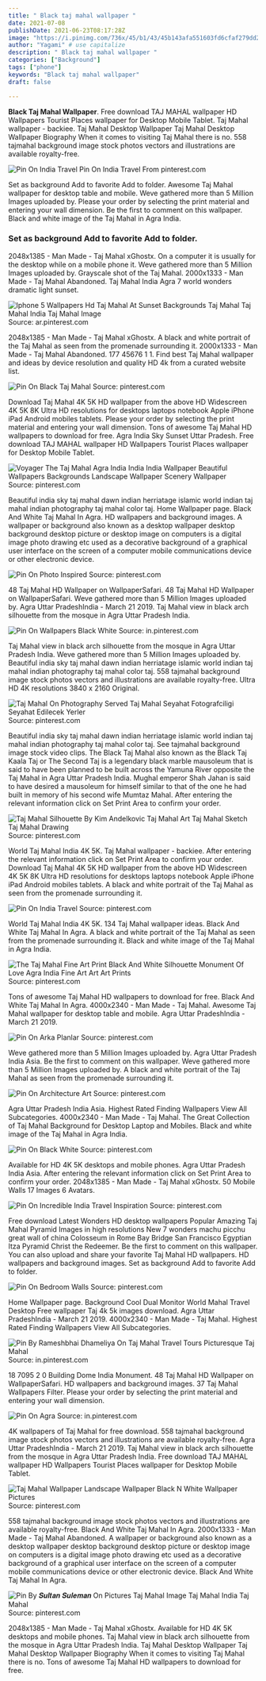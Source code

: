 ```yaml
---
title: " Black taj mahal wallpaper "
date: 2021-07-08
publishDate: 2021-06-23T08:17:28Z
image: "https://i.pinimg.com/736x/45/b1/43/45b143afa551603fd6cfaf279dd26987.jpg"
author: "Yagami" # use capitalize
description: " Black taj mahal wallpaper "
categories: ["Background"]
tags: ["phone"]
keywords: "Black taj mahal wallpaper"
draft: false

---
```



**Black Taj Mahal Wallpaper**. Free download TAJ MAHAL wallpaper HD Wallpapers Tourist Places wallpaper for Desktop Mobile Tablet. Taj Mahal wallpaper - backiee. Taj Mahal Desktop Wallpaper Taj Mahal Desktop Wallpaper Biography When it comes to visiting Taj Mahal there is no. 558 tajmahal background image stock photos vectors and illustrations are available royalty-free.

![Pin On India Travel](https://i.pinimg.com/originals/ed/18/0c/ed180cf8ed16b4cff018a43743c9317b.jpg "Pin On India Travel")
Pin On India Travel From pinterest.com


Set as background Add to favorite Add to folder. Awesome Taj Mahal wallpaper for desktop table and mobile. Weve gathered more than 5 Million Images uploaded by. Please your order by selecting the print material and entering your wall dimension. Be the first to comment on this wallpaper. Black and white image of the Taj Mahal in Agra India.

### Set as background Add to favorite Add to folder.

2048x1385 - Man Made - Taj Mahal xGhostx. On a computer it is usually for the desktop while on a mobile phone it. Weve gathered more than 5 Million Images uploaded by. Grayscale shot of the Taj Mahal. 2000x1333 - Man Made - Taj Mahal Abandoned. Taj Mahal India Agra 7 world wonders dramatic light sunset.


![Iphone 5 Wallpapers Hd Taj Mahal At Sunset Backgrounds Taj Mahal Taj Mahal India Taj Mahal Image](https://i.pinimg.com/originals/e3/33/95/e33395359191a268d75bc4720a0a58cd.jpg "Iphone 5 Wallpapers Hd Taj Mahal At Sunset Backgrounds Taj Mahal Taj Mahal India Taj Mahal Image")
Source: ar.pinterest.com

2048x1385 - Man Made - Taj Mahal xGhostx. A black and white portrait of the Taj Mahal as seen from the promenade surrounding it. 2000x1333 - Man Made - Taj Mahal Abandoned. 177 45676 1 1. Find best Taj Mahal wallpaper and ideas by device resolution and quality HD 4k from a curated website list.

![Pin On Black Taj Mahal](https://i.pinimg.com/originals/7d/09/54/7d0954278acaff4717702443f5c53b84.jpg "Pin On Black Taj Mahal")
Source: pinterest.com

Download Taj Mahal 4K 5K HD wallpaper from the above HD Widescreen 4K 5K 8K Ultra HD resolutions for desktops laptops notebook Apple iPhone iPad Android mobiles tablets. Please your order by selecting the print material and entering your wall dimension. Tons of awesome Taj Mahal HD wallpapers to download for free. Agra India Sky Sunset Uttar Pradesh. Free download TAJ MAHAL wallpaper HD Wallpapers Tourist Places wallpaper for Desktop Mobile Tablet.

![Voyager The Taj Mahal Agra India India India Wallpaper Beautiful Wallpapers Backgrounds Landscape Wallpaper Scenery Wallpaper](https://i.pinimg.com/736x/a7/6e/8f/a76e8f87ce7447116399b9c81e47685b.jpg "Voyager The Taj Mahal Agra India India India Wallpaper Beautiful Wallpapers Backgrounds Landscape Wallpaper Scenery Wallpaper")
Source: pinterest.com

Beautiful india sky taj mahal dawn indian herriatage islamic world indian taj mahal indian photography taj mahal color taj. Home Wallpaper page. Black And White Taj Mahal In Agra. HD wallpapers and background images. A wallpaper or background also known as a desktop wallpaper desktop background desktop picture or desktop image on computers is a digital image photo drawing etc used as a decorative background of a graphical user interface on the screen of a computer mobile communications device or other electronic device.

![Pin On Photo Inspired](https://i.pinimg.com/originals/c6/55/20/c6552012a917cf3eab8334747ff1394a.jpg "Pin On Photo Inspired")
Source: pinterest.com

48 Taj Mahal HD Wallpaper on WallpaperSafari. 48 Taj Mahal HD Wallpaper on WallpaperSafari. Weve gathered more than 5 Million Images uploaded by. Agra Uttar PradeshIndia - March 21 2019. Taj Mahal view in black arch silhouette from the mosque in Agra Uttar Pradesh India.

![Pin On Wallpapers Black White](https://i.pinimg.com/736x/b9/94/f6/b994f65d0eb7d34adeec71882de84988.jpg "Pin On Wallpapers Black White")
Source: in.pinterest.com

Taj Mahal view in black arch silhouette from the mosque in Agra Uttar Pradesh India. Weve gathered more than 5 Million Images uploaded by. Beautiful india sky taj mahal dawn indian herriatage islamic world indian taj mahal indian photography taj mahal color taj. 558 tajmahal background image stock photos vectors and illustrations are available royalty-free. Ultra HD 4K resolutions 3840 x 2160 Original.

![Taj Mahal On Photography Served Taj Mahal Seyahat Fotografciligi Seyahat Edilecek Yerler](https://i.pinimg.com/originals/d2/7f/a2/d27fa2a25338e1c85fcec2d30d004b88.jpg "Taj Mahal On Photography Served Taj Mahal Seyahat Fotografciligi Seyahat Edilecek Yerler")
Source: pinterest.com

Beautiful india sky taj mahal dawn indian herriatage islamic world indian taj mahal indian photography taj mahal color taj. See tajmahal background image stock video clips. The Black Taj Mahal also known as the Black Taj Kaala Taj or The Second Taj is a legendary black marble mausoleum that is said to have been planned to be built across the Yamuna River opposite the Taj Mahal in Agra Uttar Pradesh India. Mughal emperor Shah Jahan is said to have desired a mausoleum for himself similar to that of the one he had built in memory of his second wife Mumtaz Mahal. After entering the relevant information click on Set Print Area to confirm your order.

![Taj Mahal Silhouette By Kim Andelkovic Taj Mahal Art Taj Mahal Sketch Taj Mahal Drawing](https://i.pinimg.com/originals/59/c8/27/59c827d0a3a091006f3664660898e1fe.jpg "Taj Mahal Silhouette By Kim Andelkovic Taj Mahal Art Taj Mahal Sketch Taj Mahal Drawing")
Source: pinterest.com

World Taj Mahal India 4K 5K. Taj Mahal wallpaper - backiee. After entering the relevant information click on Set Print Area to confirm your order. Download Taj Mahal 4K 5K HD wallpaper from the above HD Widescreen 4K 5K 8K Ultra HD resolutions for desktops laptops notebook Apple iPhone iPad Android mobiles tablets. A black and white portrait of the Taj Mahal as seen from the promenade surrounding it.

![Pin On India Travel](https://i.pinimg.com/originals/ed/18/0c/ed180cf8ed16b4cff018a43743c9317b.jpg "Pin On India Travel")
Source: pinterest.com

World Taj Mahal India 4K 5K. 134 Taj Mahal wallpaper ideas. Black And White Taj Mahal In Agra. A black and white portrait of the Taj Mahal as seen from the promenade surrounding it. Black and white image of the Taj Mahal in Agra India.

![The Taj Mahal Fine Art Print Black And White Silhouette Monument Of Love Agra India Fine Art Art Art Prints](https://i.pinimg.com/564x/e2/ab/94/e2ab94753c698c42ced39ed6410d6108.jpg "The Taj Mahal Fine Art Print Black And White Silhouette Monument Of Love Agra India Fine Art Art Art Prints")
Source: pinterest.com

Tons of awesome Taj Mahal HD wallpapers to download for free. Black And White Taj Mahal In Agra. 4000x2340 - Man Made - Taj Mahal. Awesome Taj Mahal wallpaper for desktop table and mobile. Agra Uttar PradeshIndia - March 21 2019.

![Pin On Arka Planlar](https://i.pinimg.com/originals/fb/34/f3/fb34f33df774a2edc2a00b8df6537f0d.jpg "Pin On Arka Planlar")
Source: pinterest.com

Weve gathered more than 5 Million Images uploaded by. Agra Uttar Pradesh India Asia. Be the first to comment on this wallpaper. Weve gathered more than 5 Million Images uploaded by. A black and white portrait of the Taj Mahal as seen from the promenade surrounding it.

![Pin On Architecture Art](https://i.pinimg.com/originals/28/bf/ff/28bfff6083263107c477708206828f0a.jpg "Pin On Architecture Art")
Source: pinterest.com

Agra Uttar Pradesh India Asia. Highest Rated Finding Wallpapers View All Subcategories. 4000x2340 - Man Made - Taj Mahal. The Great Collection of Taj Mahal Background for Desktop Laptop and Mobiles. Black and white image of the Taj Mahal in Agra India.

![Pin On Black White](https://i.pinimg.com/originals/56/e4/df/56e4df7987a700dd1da08e189dc923e3.jpg "Pin On Black White")
Source: pinterest.com

Available for HD 4K 5K desktops and mobile phones. Agra Uttar Pradesh India Asia. After entering the relevant information click on Set Print Area to confirm your order. 2048x1385 - Man Made - Taj Mahal xGhostx. 50 Mobile Walls 17 Images 6 Avatars.

![Pin On Incredible India Travel Inspiration](https://i.pinimg.com/736x/ef/2f/6a/ef2f6a494d461206bf262749385a5733.jpg "Pin On Incredible India Travel Inspiration")
Source: pinterest.com

Free download Latest Wonders HD desktop wallpapers Popular Amazing Taj Mahal Pyramid Images in high resolutions New 7 wonders machu picchu great wall of china Colosseum in Rome Bay Bridge San Francisco Egyptian Itza Pyramid Christ the Redeemer. Be the first to comment on this wallpaper. You can also upload and share your favorite Taj Mahal HD wallpapers. HD wallpapers and background images. Set as background Add to favorite Add to folder.

![Pin On Bedroom Walls](https://i.pinimg.com/originals/1b/32/5e/1b325ee238962b84b285c8d01f7f73cd.jpg "Pin On Bedroom Walls")
Source: pinterest.com

Home Wallpaper page. Background Cool Dual Monitor World Mahal Travel Desktop Free wallpaper Taj 4k 5k images download. Agra Uttar PradeshIndia - March 21 2019. 4000x2340 - Man Made - Taj Mahal. Highest Rated Finding Wallpapers View All Subcategories.

![Pin By Rameshbhai Dhameliya On Taj Mahal Travel Tours Picturesque Taj Mahal](https://i.pinimg.com/736x/8d/4d/02/8d4d02570bf0ea0d91812e5de7cbafc0.jpg "Pin By Rameshbhai Dhameliya On Taj Mahal Travel Tours Picturesque Taj Mahal")
Source: in.pinterest.com

18 7095 2 0 Building Dome India Monument. 48 Taj Mahal HD Wallpaper on WallpaperSafari. HD wallpapers and background images. 37 Taj Mahal Wallpapers Filter. Please your order by selecting the print material and entering your wall dimension.

![Pin On Agra](https://i.pinimg.com/originals/e3/f4/a5/e3f4a54ec308ecc2cc05a8cc6765889a.jpg "Pin On Agra")
Source: in.pinterest.com

4K wallpapers of Taj Mahal for free download. 558 tajmahal background image stock photos vectors and illustrations are available royalty-free. Agra Uttar PradeshIndia - March 21 2019. Taj Mahal view in black arch silhouette from the mosque in Agra Uttar Pradesh India. Free download TAJ MAHAL wallpaper HD Wallpapers Tourist Places wallpaper for Desktop Mobile Tablet.

![Taj Mahal Wallpaper Landscape Wallpaper Black N White Wallpaper Pictures](https://i.pinimg.com/originals/28/ff/7b/28ff7b666a79aef25f35430aa8d6de27.jpg "Taj Mahal Wallpaper Landscape Wallpaper Black N White Wallpaper Pictures")
Source: pinterest.com

558 tajmahal background image stock photos vectors and illustrations are available royalty-free. Black And White Taj Mahal In Agra. 2000x1333 - Man Made - Taj Mahal Abandoned. A wallpaper or background also known as a desktop wallpaper desktop background desktop picture or desktop image on computers is a digital image photo drawing etc used as a decorative background of a graphical user interface on the screen of a computer mobile communications device or other electronic device. Black And White Taj Mahal In Agra.

![Pin By 𝑺𝒖𝒍𝒕𝒂𝒏 𝑺𝒖𝒍𝒆𝒎𝒂𝒏 On Pictures Taj Mahal Image Taj Mahal India Taj Mahal](https://i.pinimg.com/736x/45/b1/43/45b143afa551603fd6cfaf279dd26987.jpg "Pin By 𝑺𝒖𝒍𝒕𝒂𝒏 𝑺𝒖𝒍𝒆𝒎𝒂𝒏 On Pictures Taj Mahal Image Taj Mahal India Taj Mahal")
Source: pinterest.com

2048x1385 - Man Made - Taj Mahal xGhostx. Available for HD 4K 5K desktops and mobile phones. Taj Mahal view in black arch silhouette from the mosque in Agra Uttar Pradesh India. Taj Mahal Desktop Wallpaper Taj Mahal Desktop Wallpaper Biography When it comes to visiting Taj Mahal there is no. Tons of awesome Taj Mahal HD wallpapers to download for free.

